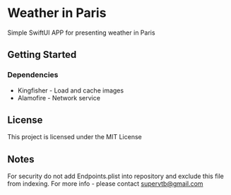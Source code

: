 # Weather in Paris

Simple SwiftUI APP for presenting weather in Paris

## Getting Started

### Dependencies

* Kingfisher - Load and cache images
* Alamofire - Network service

## License

This project is licensed under the MIT License

## Notes

For security do not add Endpoints.plist into repository and exclude this file from indexing. For more info - please contact supervtb@gmail.com